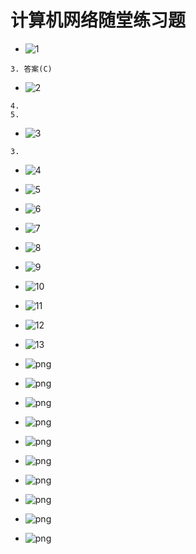 # 计算机网络随堂练习题

* ![1](png/png2b164280bf9dcf2f.jpg)

```
3. 答案(C)
```

* ![2](png/png2d7fdeeb88164de8.jpg)

```
4. 
5. 
```

* ![3](png/png3a7222034424911d.jpg)

```
3. 
```

* ![4](png/png3ad268159850feb7.jpg)

* ![5](png/png3c03f2bfbf14ba86.jpg)

* ![6](png/png3f8ef568fde62674.jpg)

* ![7](png/png-4e70e81aa2e5fe9c.jpg)

* ![8](png/png5fd86f21d6a4988.jpg)

* ![9](png/png-7e4be9d9658bff35.jpg)

* ![10](png/png-7eabe14954d3f5ee.jpg)

* ![11](png/png-13d18255d9eb7c5c.jpg)

* ![12](png/png29ce992ea5f9d271.jpg)

* ![13](png/png-155ded16e3e81322.jpg)

* ![png](png/png236d40bc1748654a.jpg)

* ![png](png/png268e6c0934ed12ed.jpg)

* ![png](png/png-369f344bf5051394.jpg)

* ![png](png/png-371daac3b95f262a.jpg)

* ![png](png/png-645d59e73bbb9d8f.jpg)

* ![png](png/png-6985ed43224286b4.jpg)

* ![png](png/png-7399bf0846814892.jpg)

* ![png](png/png14322ce7710a6388.jpg)

* ![png](png/png65665d97d4bdfe76.jpg)

* ![png](png/pngabb435bf171c499.jpg)